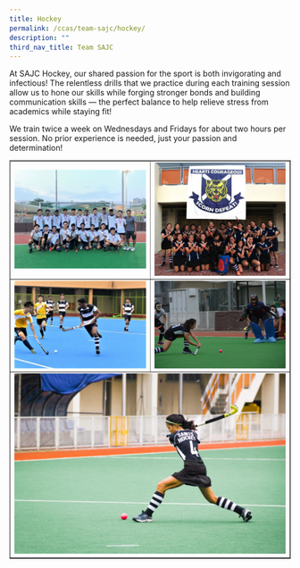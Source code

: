 ```yaml
---
title: Hockey
permalink: /ccas/team-sajc/hockey/
description: ""
third_nav_title: Team SAJC
---
```

<p>At SAJC Hockey, our shared passion for the sport is both invigorating and infectious! The relentless drills that we practice during each training session allow us to hone our skills while forging stronger bonds and building communication skills &mdash; the perfect balance to help relieve stress from academics while staying fit!</p>
<p>We train twice a week on Wednesdays and Fridays for about two hours per session. No prior experience is needed, just your passion and determination!</p>
<table style="border-collapse: collapse; width: 100%;" border="1">
<tbody>
<tr>
<td style="width: 50%;"><img src="/images/hock1.jpg"></td>
<td style="width: 50%;"><img src="/images/hock2.jpg"></td>
</tr>
<tr>
<td style="width: 50%;"><img src="/images/hock3.jpg"></td>
<td style="width: 50%;"><img src="/images/hock4.jpg"></td>
</tr>
<tr>
<td colspan="2"><img src="/images/hock5.jpg"></td>
</tr>
</tbody>
</table>